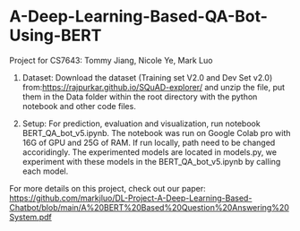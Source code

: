 # A-Deep-Learning-Based-QA-Bot-Using-BERT
Project for CS7643:
Tommy Jiang, Nicole Ye, Mark Luo

1. Dataset: 
Download the dataset (Training set V2.0 and Dev Set v2.0) from:https://rajpurkar.github.io/SQuAD-explorer/
and unzip the file, put them in the Data folder within the root directory with the python notebook and other code files.

2. Setup:
For prediction, evaluation and visualization, run notebook BERT_QA_bot_v5.ipynb. The notebook was run on Google Colab pro with 16G of GPU and 25G of RAM. If run locally, path need to be changed accoridingly. The experimented models are located in models.py, we experiment with these models in the BERT_QA_bot_v5.ipynb by calling each model.

For more details on this project, check out our paper: https://github.com/markjluo/DL-Project-A-Deep-Learning-Based-Chatbot/blob/main/A%20BERT%20Based%20Question%20Answering%20System.pdf
